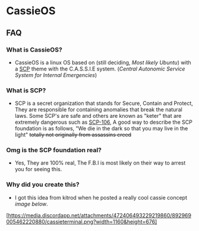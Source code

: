 # **CassieOS**

## FAQ


### **What is CassieOS?**
- CassieOS is a linux OS based on (still deciding, *Most likely Ubuntu*) with a [SCP](https://scp-wiki.wikidot.com/) theme with the C.A.S.S.I.E system. (*Central Autonomic Service System for Internal Emergencies*)

### **What is SCP?**
- SCP is a secret organization that stands for Secure, Contain and Protect, They are responsible for containing anomalies that break the natural laws. Some SCP's are safe and others are known as "keter" that are extremely dangerous such as [SCP-106](https://scp-wiki.wikidot.com/scp-106), A good way to describe the SCP foundation is as follows, "We die in the dark so that you may live in the light" ~~totally not originally from assassins creed~~

### **Omg is the SCP foundation real?**
- Yes, They are 100% real, The F.B.I is most likely on their way to arrest you for seeing this.

### **Why did you create this?**
- I got this idea from kitrod when he posted a really cool cassie concept *image below*.

[https://media.discordapp.net/attachments/472406493229219860/892969005462220880/cassieterminal.png?width=1160&height=676]
